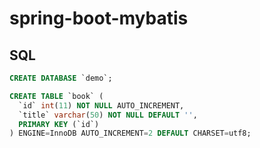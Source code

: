 # spring-boot-mybatis

## SQL
```sql
CREATE DATABASE `demo`;

CREATE TABLE `book` (
  `id` int(11) NOT NULL AUTO_INCREMENT,
  `title` varchar(50) NOT NULL DEFAULT '',
  PRIMARY KEY (`id`)
) ENGINE=InnoDB AUTO_INCREMENT=2 DEFAULT CHARSET=utf8;
```
